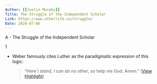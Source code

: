 ```yaml
---
Author: [[Justin Murphy]]
Title: The Struggle of the Independent Scholar
Link: https://www.otherlife.co/struggle/
Date: 2024-07-06
---
```

A - The Struggle of the Independent Scholar

1
- Weber famously cites Luther as the paradigmatic expression of this logic:
  > “Here I *stand, I can do no other*, so help me God. Amen.” ([View Highlight](https://read.readwise.io/read/01h1zvpd8284zdbght4ekxzy7h))
